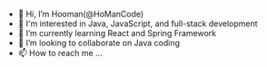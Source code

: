 - 👋 Hi, I’m Hooman(@HoManCode)
- 👀 I'm interested in Java, JavaScript, and full-stack development
- 🌱 I’m currently learning React and Spring Framework
- 💞️ I’m looking to collaborate on Java coding
- 📫 How to reach me ...

<!---
HoomanDevOps/HoomanDevOps is a ✨ special ✨ repository because its `README.md` (this file) appears on your GitHub profile.
You can click the Preview link to take a look at your changes.
--->
